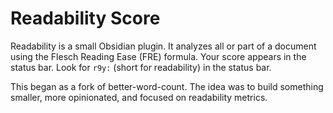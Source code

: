 # Readability Score

Readability is a small Obsidian plugin. It analyzes all or part of a document using the Flesch Reading Ease (FRE) formula. Your score appears in the status bar. Look for `r9y:` (short for readability) in the status bar.

This began as a fork of better-word-count. The idea was to build something smaller, more opinionated, and focused on readability metrics.
